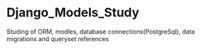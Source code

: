 # Django_Models_Study
Studing of ORM, modles, database connections(PostgreSql), data migrations and queryset references
